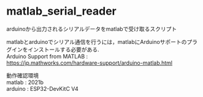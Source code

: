 # matlab_serial_reader
arduinoから出力されるシリアルデータをmatlabで受け取るスクリプト 

matlabとarduinoでシリアル通信を行うには，matlabにArduinoサポートのプラグインをインストールする必要がある.  
Arduino Support from MATLAB :  
https://jp.mathworks.com/hardware-support/arduino-matlab.html

動作確認環境  
  matlab  : 2021b  
  arduino : ESP32-DevKitC V4
  
